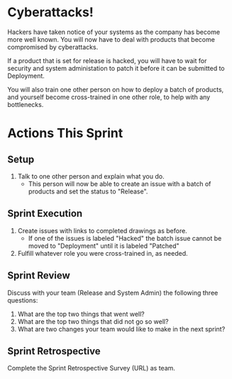 # Cyberattacks!
Hackers have taken notice of your systems as the company has become more well known. You will now have to deal with products that become compromised by cyberattacks.

If a product that is set for release is hacked, you will have to wait for security and system administation to patch it before it can be submitted to Deployment.

You will also train one other person on how to deploy a batch of products, and yourself become cross-trained in one other role, to help with any bottlenecks.

# Actions This Sprint
## Setup
1. Talk to one other person and explain what you do.
   - This person will now be able to create an issue with a batch of products and set the status to "Release".

## Sprint Execution
1. Create issues with links to completed drawings as before.
    - If one of the issues is labeled "Hacked" the batch issue cannot be moved to "Deployment" until it is labeled "Patched"
1. Fulfill whatever role you were cross-trained in, as needed.

## Sprint Review
Discuss with your team (Release and System Admin) the following three questions:
1. What are the top two things that went well?
1. What are the top two things that did not go so well?
1. What are two changes your team would like to make in the next sprint?

## Sprint Retrospective
Complete the Sprint Retrospective Survey (URL) as team.

